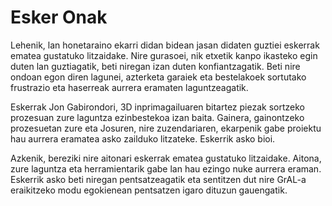 # Esker Onak

Lehenik, lan honetaraino ekarri didan bidean jasan didaten guztiei eskerrak ematea gustatuko litzaidake. Nire gurasoei, nik etxetik kanpo ikasteko egin duten lan guztiagatik, beti niregan izan duten konfiantzagatik. Beti nire ondoan egon diren lagunei, azterketa garaiek eta bestelakoek sortutako frustrazio eta haserreak aurrera eramaten laguntzeagatik.

Eskerrak Jon Gabirondori, 3D inprimagailuaren bitartez piezak sortzeko prozesuan zure laguntza ezinbestekoa izan baita. Gainera, gainontzeko prozesuetan zure eta Josuren, nire zuzendariaren, ekarpenik gabe proiektu hau aurrera eramatea asko zailduko litzateke. Eskerrik asko bioi.

Azkenik, bereziki nire aitonari eskerrak ematea gustatuko litzaidake. Aitona, zure laguntza eta herramientarik gabe lan hau ezingo nuke aurrera eraman. Eskerrik asko beti niregan pentsatzeagatik eta sentitzen dut nire GrAL-a eraikitzeko modu egokienean pentsatzen igaro dituzun gauengatik. 